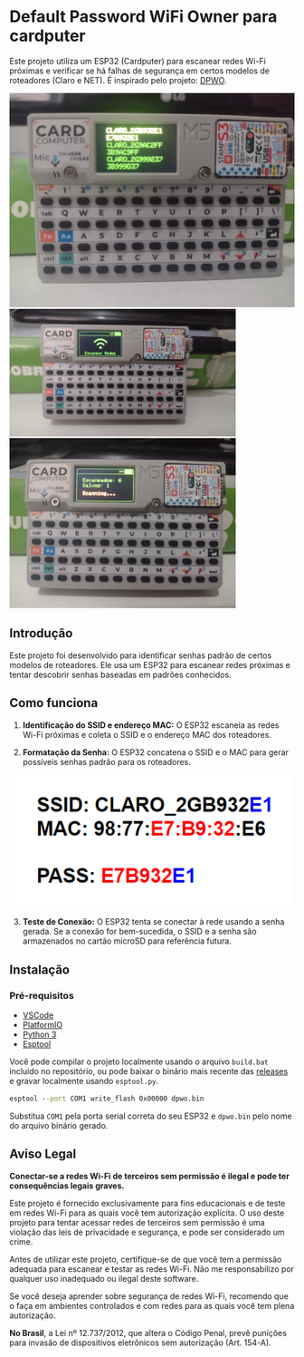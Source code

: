 # Default Password WiFi Owner para cardputer

Este projeto utiliza um ESP32 (Cardputer) para escanear redes Wi-Fi próximas e verificar se há falhas de segurança em certos modelos de roteadores (Claro e NET). É inspirado pelo projeto: [DPWO](https://github.com/caioluders/DPWO).

<img src="img/card3.jpg" alt="Credentials" width="800"/>

<img src="img/card1.jpg" alt="Intro" width="400"/>
<img src="img/card2.jpg" alt="Scan" width="400"/>

## Introdução

Este projeto foi desenvolvido para identificar senhas padrão de certos modelos de roteadores. Ele usa um ESP32 para escanear redes próximas e tentar descobrir senhas baseadas em padrões conhecidos.

## Como funciona

1. **Identificação do SSID e endereço MAC:** O ESP32 escaneia as redes Wi-Fi próximas e coleta o SSID e o endereço MAC dos roteadores.

2. **Formatação da Senha:** O ESP32 concatena o SSID e o MAC para gerar possíveis senhas padrão para os roteadores.

<img src="img/password.png" alt="Passwords" width="500"/>

3. **Teste de Conexão:** O ESP32 tenta se conectar à rede usando a senha gerada. Se a conexão for bem-sucedida, o SSID e a senha são armazenados no cartão microSD para referência futura.

## Instalação

### Pré-requisitos

- [VSCode](https://code.visualstudio.com/)
- [PlatformIO](https://platformio.org/)
- [Python 3](https://www.python.org/)
- [Esptool](https://docs.espressif.com/projects/esptool/en/latest/esp32/)

Você pode compilar o projeto localmente usando o arquivo `build.bat` incluído no repositório, ou pode baixar o binário mais recente das [releases](https://github.com/spoycrab/dpwo-cardputer/releases) e gravar localmente usando `esptool.py`.

```bat
esptool --port COM1 write_flash 0x00000 dpwo.bin
```
Substitua `COM1` pela porta serial correta do seu ESP32 e `dpwo.bin` pelo nome do arquivo binário gerado.

## Aviso Legal

**Conectar-se a redes Wi-Fi de terceiros sem permissão é ilegal e pode ter consequências legais graves.**

Este projeto é fornecido exclusivamente para fins educacionais e de teste em redes Wi-Fi para as quais você tem autorização explícita. O uso deste projeto para tentar acessar redes de terceiros sem permissão é uma violação das leis de privacidade e segurança, e pode ser considerado um crime.

Antes de utilizar este projeto, certifique-se de que você tem a permissão adequada para escanear e testar as redes Wi-Fi. Não me responsabilizo por qualquer uso inadequado ou ilegal deste software.

Se você deseja aprender sobre segurança de redes Wi-Fi, recomendo que o faça em ambientes controlados e com redes para as quais você tem plena autorização.

**No Brasil**, a Lei nº 12.737/2012, que altera o Código Penal, prevê punições para invasão de dispositivos eletrônicos sem autorização (Art. 154-A).
